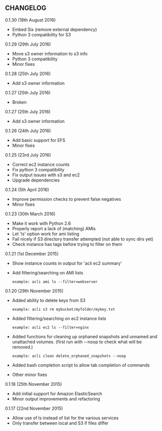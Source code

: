CHANGELOG
---------

0.1.30 (18th August 2016)

- Embed Six (remove external dependency)
- Python 3 compatibility for S3

0.1.29 (29th July 2016)

- Move s3 owner information to s3 info
- Python 3 compatibility
- Minor fixes

0.1.28 (25th July 2016)

- Add s3 owner information

0.1.27 (25th July 2016)

- Broken

0.1.27 (25th July 2016)

- Add s3 owner information

0.1.26 (24th July 2016)

- Add basic support for EFS
- Minor fixes

0.1.25 (23rd July 2016)

- Correct ec2 instance counts
- Fix python 3 compatibility
- Fix output issues with s3 and ec2
- Upgrade dependencies

0.1.24 (5th April 2016)

- Improve permission checks to prevent false negatives
- Minor fixes

0.1.23 (30th March 2016)

- Make it work with Python 2.6
- Properly report a lack of (matching) AMIs
- Let 'ls' option work for ami listing
- Fail nicely if S3 directory transfer attempted (not able to sync dirs yet)
- Check instance has tags before trying to filter on them

0.1.21 (1st December 2015)

- Show instance counts in output for 'acli ec2 summary'

- Add filtering/searching on AMI lists

    `example: acli ami ls --filter=webserver`

0.1.20 (29th November 2015)

- Added ability to delete keys from S3

    `example: acli s3 rm mybucket/myfolder/mykey.txt`

- Added filtering/searching on ec2 instance lists

    `example: acli ec2 ls --filter=nginx`

- Added functions for cleaning up orphaned snapshots and unnamed and unattached volumes. (first run with --noop to check what will be removed.)

    `example: acli clean delete_orphaned_snapshots --noop`

- Added bash completion script to allow tab completion of commands
- Other minor fixes

0.1.18 (25th November 2015)

- Add initial support for Amazon ElasticSearch
- Minor output improvements and refactoring

0.1.17 (22nd November 2015)

- Allow use of ls instead of list for the various services
- Only transfer between local and S3 if files differ
